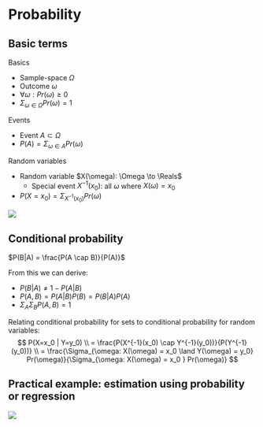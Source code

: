 # Probability


## Basic terms 

Basics
- Sample-space $\Omega$
- Outcome $\omega$
- $\forall \omega: Pr(\omega) \geq 0$
- $\Sigma_{\omega \in \Omega} Pr(\omega) = 1$

Events
- Event $A \subset \Omega$
- $P(A) = \Sigma_{\omega \in A} Pr(\omega)$

Random variables
- Random variable $X(\omega): \Omega \to \Reals$
  - Special event $X^{-1}(x_0)$: all $\omega$ where $X(\omega) = x_0$
- $P(X=x_0) = \Sigma_{X^{-1}(x_0)} Pr(\omega)$


<img src="../assets/programming/prob.png">


## Conditional probability

$P(B|A) = \frac{P(A \cap B)}{P(A)}$

From this we can derive:
- $P(B|A) \neq 1 - P(A|B)$
- $P(A, B) = P(A|B)P(B) = P(B|A)P(A)$
- $\Sigma_A \Sigma_B P(A, B) = 1$


Relating conditional probability for sets to conditional probability for random variables:
$$
P(X=x_0 | Y=y_0) \\
= \frac{P(X^{-1}(x_0) \cap Y^{-1}(y_0))}{P(Y^{-1}(y_0))} \\
= \frac{\Sigma_{\omega: X(\omega) = x_0 \land Y(\omega) = y_0} Pr(\omega)}{\Sigma_{\omega: X(\omega) = x_0 } Pr(\omega)}
$$



## Practical example: estimation using probability or regression
<img src="../assets/programming/prob_vs_reg.jpg">
